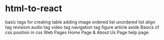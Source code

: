 # html-to-react
basic tags for creating table
adding image
ordered list
unordered list
align tag
revisiom
audio tag
video tag
navigation tag
figure
article
aside
Basics of css
position in css
Web Pages
Home Page & About Us Page
help page
